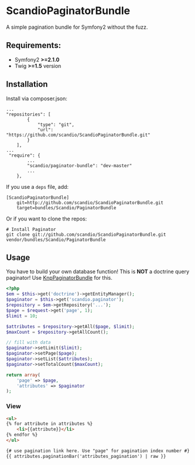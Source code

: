 ScandioPaginatorBundle
======================

A simple pagination bundle for Symfony2 without the fuzz.

## Requirements:

- Symfony2 **>=2.1.0**
- Twig **>=1.5** version

## Installation

Install via composer.json:

    ...
    "repositories": [
            {
                "type": "git",
                "url": "https://github.com/scandio/ScandioPaginatorBundle.git"
            }
        ],
    ...
     "require": {
            ...
            "scandio/paginator-bundle": "dev-master"
            ...
        },


If you use a `deps` file, add:

    [ScandioPaginatorBundle]
        git=http://github.com/scandio/ScandioPaginatorBundle.git
        target=bundles/Scandio/PaginatorBundle

Or if you want to clone the repos:

    # Install Paginator
    git clone git://github.com/scandio/ScandioPaginatorBundle.git vendor/bundles/Scandio/PaginatorBundle

## Usage

You have to build your own database function! This is **NOT** a doctrine query paginator! Use [KnpPaginatorBundle](https://github.com/KnpLabs/KnpPaginatorBundle) for this.

``` php
<?php
$em = $this->get('doctrine')->getEntityManager();
$paginator = $this->get('scandio.paginator');
$repository = $em->getRepository('...');
$page = $request->get('page', 1);
$limit = 10;

$attributes = $repository->getAll($page, $limit);
$maxCount = $repository->getAllCount();

// fill with data
$paginator->setLimit($limit);
$paginator->setPage($page);
$paginator->setList($attributes);
$paginator->setTotalCount($maxCount);

return array(
	'page' => $page,
	'attributes' => $paginator
);
```

### View

``` html
<ul>
{% for attribute in attributes %}
    <li>{{attribute}}</li>
{% endfor %}
</ul>

{# use pagination link here. Use "page" for pagination index number #}
{{ attributes.paginationBar('attributes_pagination') | raw }}
```

